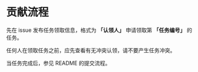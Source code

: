 # 贡献流程

先在 issue 发布任务领取信息，格式为 **「认领人」** 申请领取第 **「任务编号」** 的任务。

任何人在领取任务之前，应先查看有无冲突认领，请不要产生任务冲突。

当任务完成后，参见 README 的提交流程。